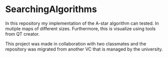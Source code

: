 # SearchingAlgorithms

In this repository my implementation of the A-star algorithm can tested. In mutiple maps of different sizes. Furthermore, this is visualize using tools from QT creator. 

This project was made in collaboration with two classmates and the repository was migrated from another VC that is managed by the university. 

